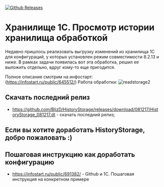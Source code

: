 [![Github Releases](https://img.shields.io/github/downloads/BlizD/HistoryStorage/latest/total.svg)](https://github.com/BlizD/HistoryStorage/releases)

# Хранилище 1С. Просмотр истории хранилища обработкой #

Недавно пришлось реализовать выгрузку изменений из хранилища 1С для конфигураций, у которых установлен режим совместимости 8.2.13 и ниже. 
В рамках задачи появилась вот эта обработка, решил ее выложить отдельно, вдруг кому-то еще пригодится.

Полное описание смотрим на инфостарт: (https://infostart.ru/public/645512/)
Работа обработки: ![readstorage2](https://user-images.githubusercontent.com/10989306/33755844-bb709610-dc03-11e7-9358-dab62b8b499f.gif)

## Скачать последний релиз ## 

* https://github.com/BlizD/HistoryStorage/releases/download/081217/HistoryStorage_081217.dt - скачать последний релиз;

##  Если вы хотите доработать HistoryStorage, добро пожаловать :)

##  Пошаговая инструкцию как доработать конфигурацию

* https://infostart.ru/public/691382/ - Github и 1С. Пошаговая инструкция на конкретном примере

